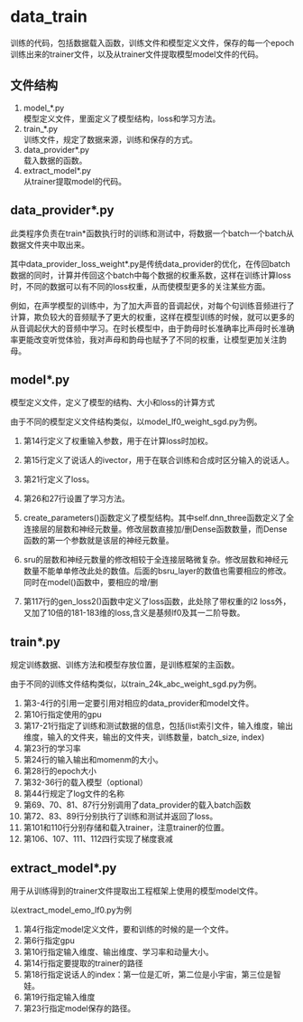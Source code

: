 data_train
===================
训练的代码，包括数据载入函数，训练文件和模型定义文件，保存的每一个epoch训练出来的trainer文件，以及从trainer文件提取模型model文件的代码。

文件结构
---------------------
1. model_*.py   
模型定义文件，里面定义了模型结构，loss和学习方法。
2. train_*.py   
训练文件，规定了数据来源，训练和保存的方式。
3. data_provider*.py   
载入数据的函数。
4. extract_model*.py   
从trainer提取model的代码。

data_provider*.py
------------------------
此类程序负责在train*函数执行时的训练和测试中，将数据一个batch一个batch从数据文件夹中取出来。

其中data_provider_loss_weight*.py是传统data_provider的优化，在传回batch数据的同时，计算并传回这个batch中每个数据的权重系数，这样在训练计算loss时，不同的数据可以有不同的loss权重，从而使模型更多的关注某些方面。

例如，在声学模型的训练中，为了加大声音的音调起伏，对每个句训练音频进行了计算，欺负较大的音频赋予了更大的权重，这样在模型训练的时候，就可以更多的从音调起伏大的音频中学习。在时长模型中，由于韵母时长准确率比声母时长准确率更能改变听觉体验，我对声母和韵母也赋予了不同的权重，让模型更加关注韵母。

model*.py
----------------------
模型定义文件，定义了模型的结构、大小和loss的计算方式

由于不同的模型定义文件结构类似，以model_lf0_weight_sgd.py为例。

1. 第14行定义了权重输入参数，用于在计算loss时加权。
2. 第15行定义了说话人的ivector，用于在联合训练和合成时区分输入的说话人。
3. 第21行定义了loss。
4. 第26和27行设置了学习方法。
5. create_parameters()函数定义了模型结构。其中self.dnn_three函数定义了全连接层的层数和神经元数量。修改层数直接加/删Dense函数数量，而Dense函数的第一个参数就是该层的神经元数量。
6. sru的层数和神经元数量的修改相较于全连接层略微复杂。修改层数和神经元数量不能单单修改此处的数值。后面的bsru_layer的数值也需要相应的修改。同时在model()函数中，要相应的增/删

7. 第117行的gen_loss2()函数中定义了loss函数，此处除了带权重的l2 loss外，又加了10倍的181-183维的loss,含义是基频lf0及其一二阶导数。

train*.py
------------------------
规定训练数据、训练方法和模型存放位置，是训练框架的主函数。

由于不同的训练文件结构类似，以train_24k_abc_weight_sgd.py为例。

1. 第3-4行的引用一定要引用对相应的data_provider和model文件。
2. 第10行指定使用的gpu
3. 第17-21行指定了训练和测试数据的信息，包括(list索引文件，输入维度，输出维度，输入的文件夹，输出的文件夹，训练数量，batch_size, index)
4. 第23行的学习率
5. 第24行的输入输出和momenm的大小。
6. 第28行的epoch大小
7. 第32-36行的载入模型（optional）
8. 第44行规定了log文件的名称
9. 第69、70、81、87行分别调用了data_provider的载入batch函数
10. 第72、83、89行分别执行了训练和测试并返回了loss。
11. 第101和110行分别存储和载入trainer，注意trainer的位置。
12. 第106、107、111、112四行实现了梯度衰减

extract_model*.py
---------------------------
用于从训练得到的trainer文件提取出工程框架上使用的模型model文件。

以extract_model_emo_lf0.py为例
1. 第4行指定model定义文件，要和训练的时候的是一个文件。
2. 第6行指定gpu
3. 第10行指定输入维度、输出维度、学习率和动量大小。
4. 第14行指定要提取的trainer的路径
5. 第18行指定说话人的index：第一位是汇听，第二位是小宇宙，第三位是智娃。
6. 第19行指定输入维度
7. 第23行指定model保存的路径。

